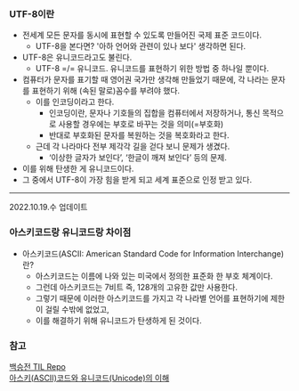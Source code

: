 ### UTF-8이란
- 전세계 모든 문자를 동시에 표현할 수 있도록 만들어진 국제 표준 코드이다.
  - UTF-8을 본다면? '아하 언어와 관련이 있나 보다' 생각하면 된다.
- UTF-8은 유니코드라고도 불린다.
  - UTF-8 =/= 유니코드. 유니코드를 표현하기 위한 방법 중 하나일 뿐이다.
- 컴퓨터가 문자를 표기할 때 영어권 국가만 생각해 만들었기 때문에, 각 나라는 문자를 표현하기 위해 (속된 말로)꼼수를 부려야 했다.
  - 이를 인코딩이라고 한다.
    - 인코딩이란, 문자나 기호들의 집합을 컴퓨터에서 저장하거나, 통신 목적으로 사용할 경우에는 부호로 바꾸는 것을 의미(=부호화)
    - 반대로 부호화된 문자를 복원하는 것을 복호화라고 한다.
  - 근데 각 나라마다 전부 제각각 길을 걷다 보니 문제가 생겼다.
    - ‘이상한 글자가 보인다’, ‘한글이 깨져 보인다’ 등의 문제.
- 이를 위해 탄생한 게 유니코드이다.
- 그 중에서 UTF-8이 가장 힘을 받게 되고 세계 표준으로 인정 받고 있다.

---

2022.10.19.수 업데이트

### 아스키코드랑 유니코드랑 차이점

- 아스키코드(ASCII: American Standard Code for Information Interchange)란?
  - 아스키코드는 이름에 나와 있는 미국에서 정의한 표준화 한 부호 체계이다.
  - 그런데 아스키코드는 7비트 즉, 128개의 고유한 값만 사용한다.
  - 그렇기 때문에 이러한 아스키코드를 가지고 각 나라별 언어를 표현하기에 제한이 걸릴 수밖에 없었고,
  - 이를 해결하기 위해 유니코드가 탄생하게 된 것이다.


### 참고

[백승전 TIL Repo](https://github.com/BaikSeungJeon/TIL/blob/main/2022/10/TIL1018%20Tech%20Interview.md)<br>
[아스키(ASCII)코드와 유니코드(Unicode)의 이해](https://whatisthenext.tistory.com/m/103)

